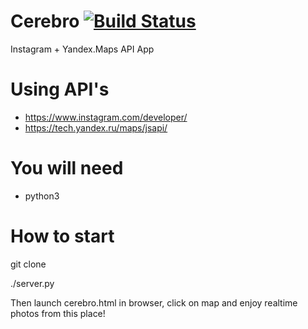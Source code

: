 # Cerebro [![Build Status](https://travis-ci.org/gebetix/cerebro.svg?branch=master)](https://travis-ci.org/gebetix/cerebro)

Instagram + Yandex.Maps API App

# Using API's 
 - https://www.instagram.com/developer/
 - https://tech.yandex.ru/maps/jsapi/

# You will need 
 - python3

# How to start

git clone

./server.py

Then launch cerebro.html in browser, click on map and enjoy realtime photos from this place!

